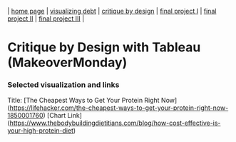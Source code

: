 | [home page](https://cmustudent.github.io/tswd-portfolio-templates/) | [visualizing debt](visualizing-government-debt) | [critique by design](critique-by-design) | [final project I](final-project-part-one) | [final project II](final-project-part-two) | [final project III](final-project-part-three) |

# Critique by Design with Tableau (MakeoverMonday)
### Selected visualization and links
Title: [The Cheapest Ways to Get Your Protein Right Now] (https://lifehacker.com/the-cheapest-ways-to-get-your-protein-right-now-1850001760)
[Chart Link] (https://www.thebodybuildingdietitians.com/blog/how-cost-effective-is-your-high-protein-diet)


